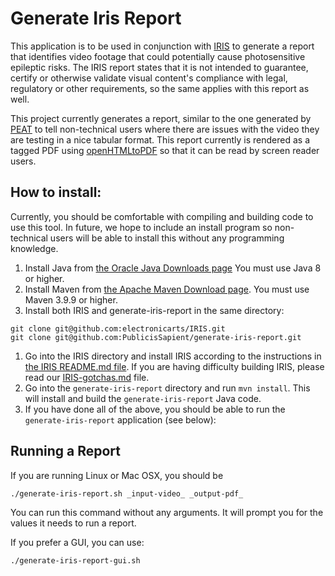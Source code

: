 
# Generate Iris Report

This application is to be used in conjunction with [IRIS](https://github.com/electronicarts/IRIS) to generate a report that identifies video footage that could potentially cause photosensitive epileptic risks. The IRIS report states that it is not intended to guarantee, certify or otherwise validate visual content's compliance with legal, regulatory or other requirements, so the same applies with this report as well.

This project currently generates a report, similar to the one generated by [PEAT](https://trace.umd.edu/photosensitive-epilepsy-analysis-tool-peat-user-guide/) to tell non-technical users where there are issues with the video they are testing in a nice tabular format.  This report currently is rendered as a tagged PDF using [openHTMLtoPDF](https://github.com/danfickle/openhtmltopdf) so that it can be read by screen reader users.

## How to install:

Currently, you should be comfortable with compiling and building code to use this tool.  In future, we hope to include an install program so non-technical users will be able to install this without any programming knowledge.

1. Install Java from [the Oracle Java Downloads page](https://www.oracle.com/java/technologies/downloads/) You must use Java 8 or higher.
1. Install Maven from [the Apache Maven Download page](https://maven.apache.org/download.cgi). You must use Maven 3.9.9 or higher.
1. Install both IRIS and generate-iris-report in the same directory:

```
git clone git@github.com:electronicarts/IRIS.git
git clone git@github.com:PublicisSapient/generate-iris-report.git
```

1. Go into the IRIS directory and install IRIS according to the instructions in [the IRIS README.md file](https://github.com/electronicarts/IRIS).  If you are having difficulty building IRIS, please read our [IRIS-gotchas.md](./IRIS-gotchas.md) file.
1. Go into the `generate-iris-report` directory and run `mvn install`.  This will install and build the `generate-iris-report` Java code.
1. If you have done all of the above, you should be able to run the `generate-iris-report` application (see below):

## Running a Report

If you are running Linux or Mac OSX, you should be 

```
./generate-iris-report.sh _input-video_ _output-pdf_
```

You can run this command without any arguments.  It will prompt you for the values it needs to run a report.

If you prefer a GUI, you can use:

```
./generate-iris-report-gui.sh
```
